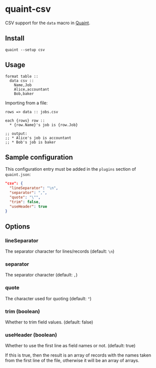 
quaint-csv
==========

CSV support for the `data` macro in
[Quaint](http://breuleux.github.io/quaint).


## Install

    quaint --setup csv



## Usage

```quaint
format table ::
  data csv ::
    Name,Job
    Alice,accountant
    Bob,baker
```

Importing from a file:

```quaint
rows => data :: jobs.csv

each {rows} row ::
  * {row.Name}'s job is {row.Job}

;; output:
;; * Alice's job is accountant
;; * Bob's job is baker
```


## Sample configuration

This configuration entry must be added in the `plugins` section of
`quaint.json`:

```json
"csv": {
  "lineSeparator": "\n",
  "separator": ",",
  "quote": "\"",
  "trim": false,
  "useHeader": true
}
```


## Options


### lineSeparator

The separator character for lines/records (default: `\n`)


### separator

The separator character (default: `,`)


### quote

The character used for quoting (default: `"`)


### trim (boolean)

Whether to trim field values. (default: false)


### useHeader (boolean)

Whether to use the first line as field names or not. (default: true)

If this is true, then the result is an array of records with the names
taken from the first line of the file, otherwise it will be an array
of arrays.

